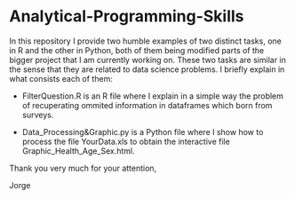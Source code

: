 # Analytical-Programming-Skills
In this repository I provide two humble examples of two distinct tasks, one in R and the other in Python, both of them being modified parts of the bigger project that I am currently working on. These two tasks are similar in the sense that they are related to data science problems. I briefly explain in what consists each of them:

   - FilterQuestion.R is an R file where I explain in a simple way the problem of 
     recuperating ommited information in dataframes which born from surveys.
     
   - Data_Processing&Graphic.py is a Python file where I show how to process the file YourData.xls
     to obtain the interactive file Graphic_Health_Age_Sex.html.
     
Thank you very much for your attention,

Jorge
